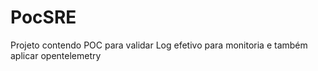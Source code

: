 # PocSRE
Projeto contendo POC para validar Log efetivo para monitoria e também aplicar opentelemetry
